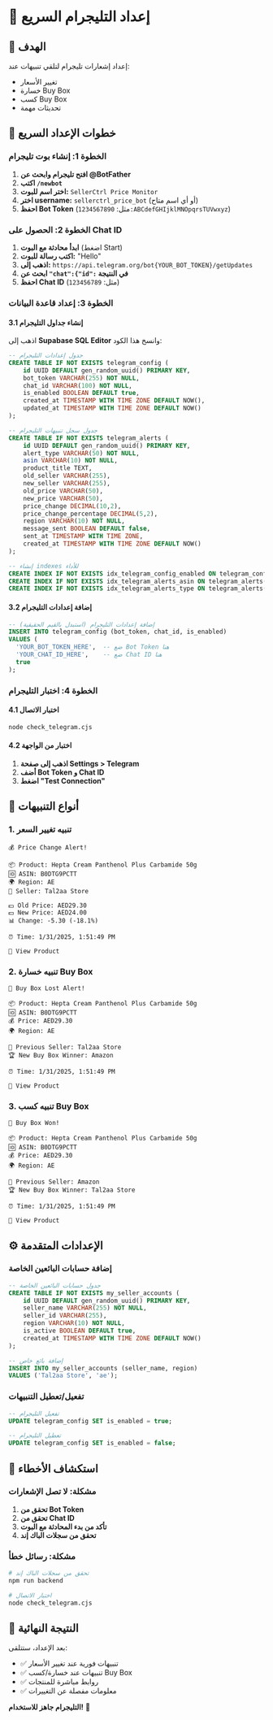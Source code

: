 # 📱 إعداد التليجرام السريع

## 🎯 الهدف
إعداد إشعارات تليجرام لتلقي تنبيهات عند:
- تغيير الأسعار
- خسارة Buy Box
- كسب Buy Box
- تحديثات مهمة

## 🚀 خطوات الإعداد السريع

### الخطوة 1: إنشاء بوت تليجرام
1. **افتح تليجرام وابحث عن @BotFather**
2. **اكتب `/newbot`**
3. **اختر اسم للبوت:** `SellerCtrl Price Monitor`
4. **اختر username:** `sellerctrl_price_bot` (أو أي اسم متاح)
5. **احفظ Bot Token** (مثل: `1234567890:ABCdefGHIjklMNOpqrsTUVwxyz`)

### الخطوة 2: الحصول على Chat ID
1. **ابدأ محادثة مع البوت** (اضغط Start)
2. **اكتب رسالة للبوت:** "Hello"
3. **اذهب إلى:** `https://api.telegram.org/bot{YOUR_BOT_TOKEN}/getUpdates`
4. **ابحث عن `"chat":{"id":` في النتيجة**
5. **احفظ Chat ID** (مثل: `123456789`)

### الخطوة 3: إعداد قاعدة البيانات

#### 3.1 إنشاء جداول التليجرام
اذهب إلى **Supabase SQL Editor** وانسخ هذا الكود:

```sql
-- جدول إعدادات التليجرام
CREATE TABLE IF NOT EXISTS telegram_config (
    id UUID DEFAULT gen_random_uuid() PRIMARY KEY,
    bot_token VARCHAR(255) NOT NULL,
    chat_id VARCHAR(100) NOT NULL,
    is_enabled BOOLEAN DEFAULT true,
    created_at TIMESTAMP WITH TIME ZONE DEFAULT NOW(),
    updated_at TIMESTAMP WITH TIME ZONE DEFAULT NOW()
);

-- جدول سجل تنبيهات التليجرام
CREATE TABLE IF NOT EXISTS telegram_alerts (
    id UUID DEFAULT gen_random_uuid() PRIMARY KEY,
    alert_type VARCHAR(50) NOT NULL,
    asin VARCHAR(10) NOT NULL,
    product_title TEXT,
    old_seller VARCHAR(255),
    new_seller VARCHAR(255),
    old_price VARCHAR(50),
    new_price VARCHAR(50),
    price_change DECIMAL(10,2),
    price_change_percentage DECIMAL(5,2),
    region VARCHAR(10) NOT NULL,
    message_sent BOOLEAN DEFAULT false,
    sent_at TIMESTAMP WITH TIME ZONE,
    created_at TIMESTAMP WITH TIME ZONE DEFAULT NOW()
);

-- إنشاء indexes للأداء
CREATE INDEX IF NOT EXISTS idx_telegram_config_enabled ON telegram_config(is_enabled);
CREATE INDEX IF NOT EXISTS idx_telegram_alerts_asin ON telegram_alerts(asin);
CREATE INDEX IF NOT EXISTS idx_telegram_alerts_type ON telegram_alerts(alert_type);
```

#### 3.2 إضافة إعدادات التليجرام
```sql
-- إضافة إعدادات التليجرام (استبدل بالقيم الحقيقية)
INSERT INTO telegram_config (bot_token, chat_id, is_enabled) 
VALUES (
  'YOUR_BOT_TOKEN_HERE',  -- ضع Bot Token هنا
  'YOUR_CHAT_ID_HERE',    -- ضع Chat ID هنا
  true
);
```

### الخطوة 4: اختبار التليجرام

#### 4.1 اختبار الاتصال
```bash
node check_telegram.cjs
```

#### 4.2 اختبار من الواجهة
1. **اذهب إلى صفحة Settings > Telegram**
2. **أضف Bot Token و Chat ID**
3. **اضغط "Test Connection"**

## 📱 أنواع التنبيهات

### 1. **تنبيه تغيير السعر**
```
💰 Price Change Alert!

📦 Product: Hepta Cream Panthenol Plus Carbamide 50g
🆔 ASIN: B0DTG9PCTT
🌍 Region: AE
👤 Seller: Tal2aa Store

💵 Old Price: AED29.30
💵 New Price: AED24.00
📊 Change: -5.30 (-18.1%)

⏰ Time: 1/31/2025, 1:51:49 PM

🔗 View Product
```

### 2. **تنبيه خسارة Buy Box**
```
🚨 Buy Box Lost Alert!

📦 Product: Hepta Cream Panthenol Plus Carbamide 50g
🆔 ASIN: B0DTG9PCTT
💰 Price: AED29.30
🌍 Region: AE

👤 Previous Seller: Tal2aa Store
🏆 New Buy Box Winner: Amazon

⏰ Time: 1/31/2025, 1:51:49 PM

🔗 View Product
```

### 3. **تنبيه كسب Buy Box**
```
🎉 Buy Box Won!

📦 Product: Hepta Cream Panthenol Plus Carbamide 50g
🆔 ASIN: B0DTG9PCTT
💰 Price: AED29.30
🌍 Region: AE

👤 Previous Seller: Amazon
🏆 New Buy Box Winner: Tal2aa Store

⏰ Time: 1/31/2025, 1:51:49 PM

🔗 View Product
```

## ⚙️ الإعدادات المتقدمة

### إضافة حسابات البائعين الخاصة
```sql
-- جدول حسابات البائعين الخاصة
CREATE TABLE IF NOT EXISTS my_seller_accounts (
    id UUID DEFAULT gen_random_uuid() PRIMARY KEY,
    seller_name VARCHAR(255) NOT NULL,
    seller_id VARCHAR(255),
    region VARCHAR(10) NOT NULL,
    is_active BOOLEAN DEFAULT true,
    created_at TIMESTAMP WITH TIME ZONE DEFAULT NOW()
);

-- إضافة بائع خاص
INSERT INTO my_seller_accounts (seller_name, region) 
VALUES ('Tal2aa Store', 'ae');
```

### تفعيل/تعطيل التنبيهات
```sql
-- تفعيل التليجرام
UPDATE telegram_config SET is_enabled = true;

-- تعطيل التليجرام
UPDATE telegram_config SET is_enabled = false;
```

## 🔧 استكشاف الأخطاء

### مشكلة: لا تصل الإشعارات
1. **تحقق من Bot Token**
2. **تحقق من Chat ID**
3. **تأكد من بدء المحادثة مع البوت**
4. **تحقق من سجلات الباك إند**

### مشكلة: رسائل خطأ
```bash
# تحقق من سجلات الباك إند
npm run backend

# اختبار الاتصال
node check_telegram.cjs
```

## 🎉 النتيجة النهائية

بعد الإعداد، ستتلقى:
- ✅ تنبيهات فورية عند تغيير الأسعار
- ✅ تنبيهات عند خسارة/كسب Buy Box
- ✅ روابط مباشرة للمنتجات
- ✅ معلومات مفصلة عن التغييرات

**التليجرام جاهز للاستخدام!** 🚀 